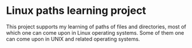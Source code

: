 # Linux paths learning project

This project supports my learning of paths of files and directories, most of which one can come upon in Linux operating systems. Some of them one can come upon in UNIX and related operating systems.
